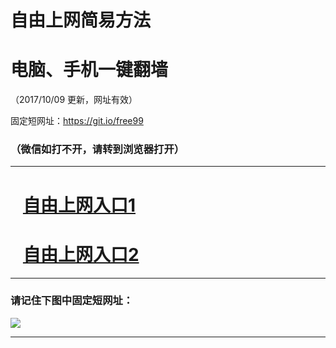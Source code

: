 ﻿# 自由上网简易方法

# 电脑、手机一键翻墙

（2017/10/09 更新，网址有效）

固定短网址：https://git.io/free99

### （微信如打不开，请转到浏览器打开）


***





# &nbsp;&nbsp; <a href="http://ft2987220900.fwq-tz-1001.info/fwqtz01.html?t=10090019711 " target="_blank">自由上网入口1</a>
# &nbsp;&nbsp; <a href="http://ft1150911517.fwq-tz-1002.info/fwqtz02.html?t=10090017262 " target="_blank">自由上网入口2</a>
***

### 请记住下图中固定短网址：

<img src="https://s3-us-west-2.amazonaws.com/fwq-1001/yjfq-20170905okok.png" /> 


***

